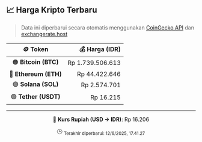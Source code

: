 

<!-- HARGA_KRIPTO -->
## 📈 Harga Kripto Terbaru

> Data ini diperbarui secara otomatis menggunakan [CoinGecko API](https://www.coingecko.com/) dan [exchangerate.host](https://exchangerate.host/)

<div align="center">

| 🪙 Token | 💰 Harga (IDR) |
|:------:|---------------:|
| 🟠 **Bitcoin (BTC)**   | Rp 1.739.506.613 |
| 🔵 **Ethereum (ETH)**  | Rp 44.422.646 |
| 🟣 **Solana (SOL)**    | Rp 2.574.701 |
| 🟢 **Tether (USDT)**   | Rp 16.215 |

---

💱 **Kurs Rupiah (USD → IDR)**: Rp 16.206

🕒 <sub>Terakhir diperbarui: 12/6/2025, 17.41.27</sub>

</div>
<!-- /HARGA_KRIPTO -->